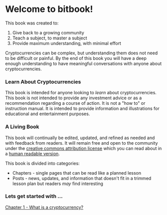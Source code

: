 # Welcome to bitbook!

This book was created to:

1. Give back to a growing community
2. Teach a subject, to master a subject
3. Provide maximum understanding, with minimal effort

Cryptocurrencies can be complex, but understanding them does not need to be difficult or painful.  By the end of this book you will have a deep enough understanding to have meaningful conversations with anyone about cryptocurrencies.


### Learn About Cryptocurrencies

This book is intended for anyone looking to *learn* about cryptocurrencies. This book is not intended to provide any investment advice or as a recommendation regarding a course of action. It is not a "how to" or instruction manual.  It is intended to provide information and illustrations for educational and entertainment purposes.


### A Living Book

This book will continually be edited, updated, and refined as needed and with feedback from readers.  It will remain free and open to the community under the [creative commons attribution license](https://creativecommons.org/licenses/by/4.0/legalcode) which you can read about in a [human readable version](https://creativecommons.org/licenses/by-nd/4.0/).

This book is divided into categories:

 * Chapters - single pages that can be read like a planned lesson
 * Posts - news, updates, and information that doesn't fit in a trimmed lesson plan but readers *may* find interesting




### Lets get started with ...
[Chapter 1 - What is a cryptocurrency?](./chapters/01-what_is_cryptocurrency.md)
